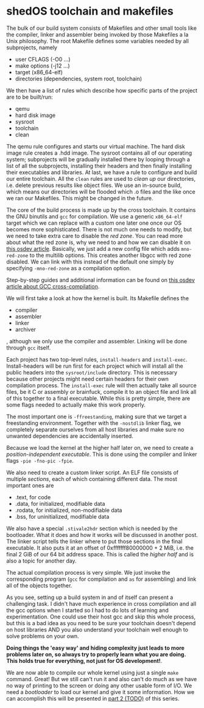 # shedOS toolchain and makefiles

The bulk of our build system consists of Makefiles and other small tools like the
compiler, linker and assembler being invoked by those Makefiles a la Unix philosophy.
The root Makefile defines some variables needed by all subprojects, namely

- user CFLAGS  (-O0 ...)
- make options (-j12 ...)
- target (x86_64-elf)
- directories (dependencies, system root, toolchain)

We then have a list of rules which describe how specific parts of the project are
to be built/run:

- qemu
- hard disk image
- sysroot
- toolchain
- clean

The qemu rule configures and starts our virtual machine. The hard disk image rule
creates a .hdd image. The sysroot contains all of our operating system; subprojects
will be gradually installed there by looping through a list of all the subprojects,
installing their headers and then finally installing their executables and libraries.
At last, we have a rule to configure and build our entire toolchain. All the `clean`
rules are used to *clean up* our directories, i.e. delete previous results like object files.
We use an in-source build, which means our directories will be flooded which .o files and the
like once we ran our Makefiles. This might be changed in the future.

The core of the build process is made up by the cross toolchain. It contains the GNU binutils
and `gcc` for compilation. We use a generic `x86_64-elf` target which we can replace with
a custom one later one once our OS becomes more sophisticated. There is not much one needs
to modify, but we need to take extra care to disable the *red zone*. You can read more about
what the red zone is, why we need to and how we can disable it
on [this osdev article](https://wiki.osdev.org/Libgcc_without_red_zone). Basically, we just add
a new config file which adds `mno-red-zone` to the multilib options. This creates another libgcc
with red zone disabled. We can link with this instead of the default one simply by specifying
`-mno-red-zone` as a compilation option.

Step-by-step guides and additional information can be found on [this osdev article about GCC
cross-compilation](https://wiki.osdev.org/GCC_Cross-Compiler).

We will first take a look at how the kernel is built. Its Makefile defines the

- compiler
- assembler
- linker
- archiver

, although we only use the compiler and assembler. Linking will be done through
`gcc` itself.

Each project has two top-level rules, `install-headers` and `install-exec`. Install-headers
will be run first for each project which will install all the public headers into the
`sysroot/include` directory. This is necessary because other projects might need certain
headers for their own compilation process. The `install-exec` rule will then actually take all
source files, be it C or assembly or brainfuck, compile it to an object file and link all
of this together to a final executable. While this is pretty simple, there are some flags
needed to actually make this work properly.

The most important one is `-ffreestanding`, making sure that we target a freestanding
environment. Together with the `-nostdlib` linker flag, we completely separate ourselves
from all host libraries and make sure no unwanted dependencies are accidentally inserted.

Because we load the kernel at the higher half later on, we need to create a *position-independent
executable*. This is done using the compiler and linker flags `-pie -fno-pic -fpie`.

We also need to create a custom linker script. An ELF file consists of multiple *sections*, each of
which containing different data. The most important ones are

- .text, for code
- .data, for initialized, modifiable data
- .rodata, for initialized, non-modifiable data
- .bss, for uninitialized, modifiable data

We also have a special `.stivale2hdr` section which is needed by the bootloader. What it does and
how it works will be discussed in another post. The linker script tells the linker where to put
those sections in the final executable. It also puts it at an offset of 0xfffffff80000000 + 2 MiB,
i.e.  the final 2 GiB of our 64 bit address space. This is called the *higher half* and is also a topic
for another day.

The actual compilation process is very simple. We just invoke the corresponding program (`gcc` for compilation
and `as` for assembling) and link all of the objects together.

As you see, setting up a build system in and of itself can present a challenging task. I didn't have much
experience in cross compilation and all the gcc options when I started so I had to do lots of learning
and experimentation. One could use their host gcc and skip this whole process, but this is a bad idea
as you need to be sure your toolchain doesn't depend on host libraries AND you also understand your toolchain
well enough to solve problems on your own.

**Doing things the 'easy way' and hiding complexity just leads to
more problems later on, so always try to properly learn what you are doing. This holds true for everything,
not just for OS development!**.

We are now able to compile our whole kernel using just a single `make` command. Great! But we still can't run
it and also can't do much as we have no way of printing to the screen or doing any other usable form of I/O.
We need a *bootloader* to load our kernel and give it some information. How we can accomplish this will be
presented in [part 2 (TODO)]() of this series.
